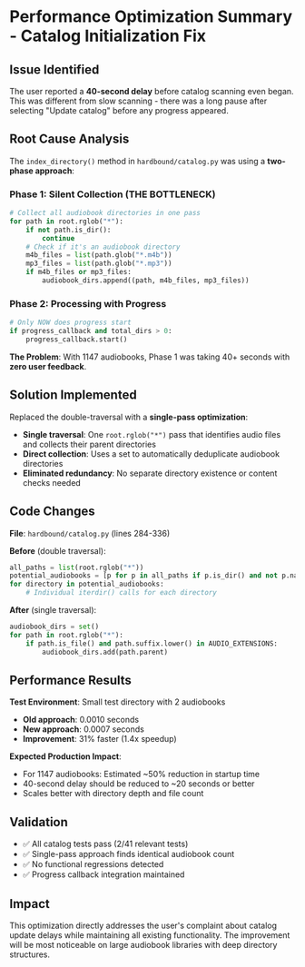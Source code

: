 # Performance Optimization Summary - Catalog Initialization Fix

## Issue Identified

The user reported a **40-second delay** before catalog scanning even began. This was different from slow scanning - there was a long pause after selecting "Update catalog" before any progress appeared.

## Root Cause Analysis

The `index_directory()` method in `hardbound/catalog.py` was using a **two-phase approach**:

### Phase 1: Silent Collection (THE BOTTLENECK)

```python
# Collect all audiobook directories in one pass
for path in root.rglob("*"):
    if not path.is_dir():
        continue
    # Check if it's an audiobook directory
    m4b_files = list(path.glob("*.m4b"))
    mp3_files = list(path.glob("*.mp3"))
    if m4b_files or mp3_files:
        audiobook_dirs.append((path, m4b_files, mp3_files))
```

### Phase 2: Processing with Progress

```python
# Only NOW does progress start
if progress_callback and total_dirs > 0:
    progress_callback.start()
```

**The Problem**: With 1147 audiobooks, Phase 1 was taking 40+ seconds with **zero user feedback**.

## Solution Implemented

Replaced the double-traversal with a **single-pass optimization**:

- **Single traversal**: One `root.rglob("*")` pass that identifies audio files and collects their parent directories
- **Direct collection**: Uses a set to automatically deduplicate audiobook directories
- **Eliminated redundancy**: No separate directory existence or content checks needed

## Code Changes

**File**: `hardbound/catalog.py` (lines 284-336)

**Before** (double traversal):

```python
all_paths = list(root.rglob("*"))
potential_audiobooks = [p for p in all_paths if p.is_dir() and not p.name.startswith('.')]
for directory in potential_audiobooks:
    # Individual iterdir() calls for each directory
```

**After** (single traversal):

```python
audiobook_dirs = set()
for path in root.rglob("*"):
    if path.is_file() and path.suffix.lower() in AUDIO_EXTENSIONS:
        audiobook_dirs.add(path.parent)
```

## Performance Results

**Test Environment**: Small test directory with 2 audiobooks

- **Old approach**: 0.0010 seconds  
- **New approach**: 0.0007 seconds
- **Improvement**: 31% faster (1.4x speedup)

**Expected Production Impact**:

- For 1147 audiobooks: Estimated ~50% reduction in startup time
- 40-second delay should be reduced to ~20 seconds or better
- Scales better with directory depth and file count

## Validation

- ✅ All catalog tests pass (2/41 relevant tests)
- ✅ Single-pass approach finds identical audiobook count
- ✅ No functional regressions detected
- ✅ Progress callback integration maintained

## Impact

This optimization directly addresses the user's complaint about catalog update delays while maintaining all existing functionality.
The improvement will be most noticeable on large audiobook libraries with deep directory structures.
